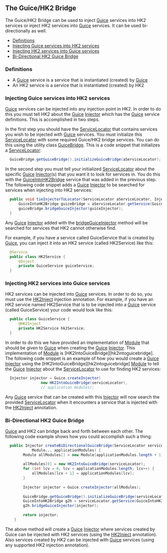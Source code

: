 [//]: # " DO NOT ALTER OR REMOVE COPYRIGHT NOTICES OR THIS HEADER. "
[//]: # "  "
[//]: # " Copyright (c) 2013-2017 Oracle and/or its affiliates. All rights reserved. "
[//]: # "  "
[//]: # " The contents of this file are subject to the terms of either the GNU "
[//]: # " General Public License Version 2 only (''GPL'') or the Common Development "
[//]: # " and Distribution License(''CDDL'') (collectively, the ''License'').  You "
[//]: # " may not use this file except in compliance with the License.  You can "
[//]: # " obtain a copy of the License at "
[//]: # " https://oss.oracle.com/licenses/CDDL+GPL-1.1 "
[//]: # " or LICENSE.txt.  See the License for the specific "
[//]: # " language governing permissions and limitations under the License. "
[//]: # "  "
[//]: # " When distributing the software, include this License Header Notice in each "
[//]: # " file and include the License file at LICENSE.txt. "
[//]: # "  "
[//]: # " GPL Classpath Exception: "
[//]: # " Oracle designates this particular file as subject to the ''Classpath'' "
[//]: # " exception as provided by Oracle in the GPL Version 2 section of the License "
[//]: # " file that accompanied this code. "
[//]: # "  "
[//]: # " Modifications: "
[//]: # " If applicable, add the following below the License Header, with the fields "
[//]: # " enclosed by brackets [] replaced by your own identifying information: "
[//]: # " ''Portions Copyright [year] [name of copyright owner]'' "
[//]: # "  "
[//]: # " Contributor(s): "
[//]: # " If you wish your version of this file to be governed by only the CDDL or "
[//]: # " only the GPL Version 2, indicate your decision by adding ''[Contributor] "
[//]: # " elects to include this software in this distribution under the [CDDL or GPL "
[//]: # " Version 2] license.''  If you don't indicate a single choice of license, a "
[//]: # " recipient has the option to distribute your version of this file under "
[//]: # " either the CDDL, the GPL Version 2 or to extend the choice of license to "
[//]: # " its licensees as provided above.  However, if you add GPL Version 2 code "
[//]: # " and therefore, elected the GPL Version 2 license, then the option applies "
[//]: # " only if the new code is made subject to such option by the copyright "
[//]: # " holder. "

## The Guice/HK2 Bridge

The Guice/HK2 Bridge can be used to inject [Guice][guice] services
into HK2 services or inject HK2 services into [Guice][guice] services.
It can be used bi-directionally as well.

+ [Definitions](guice-bridge.html#Definitions)
+ [Injecting Guice services into HK2 services](guice-bridge.html#Injecting_Guice_services_into_HK2_services)
+ [Injecting HK2 services into Guice services](guice-bridge.html#Injecting_HK2_services_into_Guice_services)
+ [Bi-Directional HK2 Guice Bridge](guice-bridge.html#Bi-Directional_HK2_Guice_Bridge)

### Definitions

+ A [Guice][guice] service is a service that is instantiated (created) by [Guice][guice]
+ An HK2 service is a service that is instantiated (created) by HK2

### Injecting Guice services into HK2 services

[Guice][guice] services can be injected into any injection point in HK2.
In order to do this you must tell HK2 about the [Guice][guice] [Injector][injector] 
which has the [Guice][guice] service definitions.
This is accomplished in two steps.

In the first step you should have the [ServiceLocator][servicelocator]
that contains services you wish to be injected with [Guice][guice] services.
You must initialize this [ServiceLocator][servicelocator] with some required
Guice/HK2 bridge services.  You can do this using the utility class [GuiceBridge][guicebridge].
This is a code snippet that initializes a [ServiceLocator][servicelocator]:
 
```java
  GuiceBridge.getGuiceBridge().initializeGuiceBridge(aServiceLocator);
```

In the second step you must tell your initialized [ServiceLocator][servicelocator] about the
specific [Guice][guice] [Injector][injector](s) that you want it to look for services in.
You do this with the [GuiceIntoHK2Bridge][guiceintohk2bridge] service that was added in the previous step.
The following code snippet adds a [Guice][guice] [Injector][injector] to be searched for services when injecting into HK2 services:
 
```java
  public void tieInjectorToLocator(ServiceLocator aServiceLocator, Injector guiceInjector) {
      GuiceIntoHK2Bridge guiceBridge = aServiceLocator.getService(GuiceIntoHK2Bridge.class);
      guiceBridge.bridgeGuiceInjector(guiceInjector);
  }
```

Any [Guice][guice] [Injector][injector] added with the [bridgeGuiceInjector][bridgeguiceinjector]
method will be searched for services that HK2 cannot otherwise find.

For example, if you have a service called GuiceService that is created by [Guice][guice], you can inject it into an HK2 service
(called HK2Service) like this:
 
```java
  @Service
  public class HK2Service {
      @Inject
      private GuiceService guiceService;
  }
```

### Injecting HK2 services into Guice services

HK2 services can be injected into [Guice][guice] services.
In order to do so, you must use the [HK2Inject][hk2inject] injection annotation.
For example, if you have an HK2 service named HK2Service that is to be injected
into a [Guice][guice] service (called GuiceService) your code would look like this:

```java
  public class GuiceService {
      @HK2Inject
      private HK2Service hk2Service;
  }
```

In order to do this we have provided an implementation of [Module][module]
that should be given to [Guice][guice] when creating the [Guice][guice] [Injector][injector].
This implementation of [Module][module] is [HK2IntoGuiceBridge][hk2intoguicebridge].
The following code snippet is an example of how you would create a [Guice][guice]
[Injector][injector] using the [HK2IntoGuiceBridge][hk2intoguicebridge] [Module][module] to
tell the [Guice][guice] [Injector][injector] about the [ServiceLocator][servicelocator] to use for finding HK2 services:
  
```java
  Injector injector = Guice.createInjector(
                new HK2IntoGuiceBridge(serviceLocator),
                // application modules);
```

Any [Guice][guice] service that can be created with this [Injector][injector] 
will now search the provided [ServiceLocator][servicelocator] 
when it encounters a service that is injected with the [HK2Inject][hk2inject] annotation.
  
### Bi-Directional HK2 Guice Bridge

[Guice][guice] and HK2 can bridge back and forth between each other.
The following code example shows how you could accomplish such a thing:

```java
  public Injector createBiDirectionalGuiceBridge(ServiceLocator serviceLocator,
            Module... applicationModules) {
        Module allModules[] = new Module[applicationModules.length + 1];
        
        allModules[0] = new HK2IntoGuiceBridge(serviceLocator);
        for (int lcv = 0; lcv < applicationModules.length; lcv++) {
            allModules[lcv + 1] = applicationModules[lcv];
        }
        
        Injector injector = Guice.createInjector(allModules);
        
        GuiceBridge.getGuiceBridge().initializeGuiceBridge(serviceLocator);
        GuiceIntoHK2Bridge g2h = serviceLocator.getService(GuiceIntoHK2Bridge.class);
        g2h.bridgeGuiceInjector(injector);
        
        return injector;
    }
```

The above method will create a [Guice][guice] [Injector][injector] 
where services created by Guice can be injected with HK2 services (using the [HK2Inject][hk2inject] annotation).
Also services created by HK2 can be injected with [Guice][guice] services (using any supported HK2 injection annotation).

[guice]: http://code.google.com/p/google-guice/
[injector]: http://google-guice.googlecode.com/svn/trunk/javadoc/com/google/inject/Injector.html
[servicelocator]: apidocs/org/glassfish/hk2/api/ServiceLocator.html
[guicebridge]: apidocs/org/jvnet/hk2/guice/bridge/api/GuiceBridge.html
[guiceintohk2bridge]: apidocs/org/jvnet/hk2/guice/bridge/api/GuiceIntoHK2Bridge.html
[bridgeguiceinjector]: apidocs/org/jvnet/hk2/guice/bridge/api/GuiceIntoHK2Bridge.html#bridgeGuiceInjector
[hk2inject]: apidocs/org/jvnet/hk2/guice/bridge/api/HK2Inject.html
[module]: http://google-guice.googlecode.com/svn/trunk/javadoc/com/google/inject/Module.html
